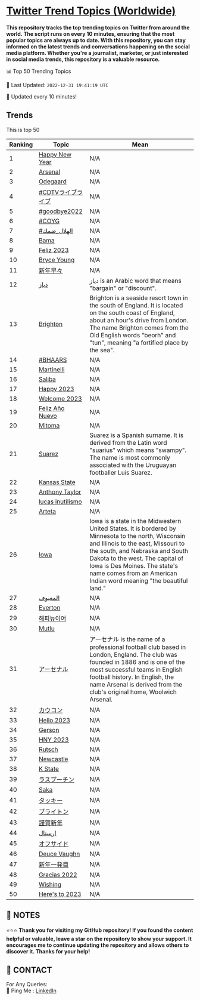 [Twitter Trend Topics (Worldwide)](https://github.com/ErcinDedeoglu/Twitter-Trend-Topics)
==========

**This repository tracks the top trending topics on Twitter from around the world. 
The script runs on every 10 minutes, ensuring that the most popular topics are always up to date. 
With this repository, you can stay informed on the latest trends and conversations happening on the social media platform. 
Whether you're a journalist, marketer, or just interested in social media trends, this repository is a valuable resource.**


📊 Top 50 Trending Topics

📆 Last Updated: `2022-12-31 19:41:19 UTC`

🔧 Updated every 10 minutes!


## Trends

This is top 50

| Ranking | Topic | Mean |
| ------- | ------------ | ------------ |
| 1 | [Happy New Year](http://twitter.com/search?q=Happy+New+Year) | N/A |
| 2 | [Arsenal](http://twitter.com/search?q=Arsenal) | N/A |
| 3 | [Odegaard](http://twitter.com/search?q=Odegaard) | N/A |
| 4 | [#CDTVライブライブ](http://twitter.com/search?q=%23CDTV%e3%83%a9%e3%82%a4%e3%83%96%e3%83%a9%e3%82%a4%e3%83%96) | N/A |
| 5 | [#goodbye2022](http://twitter.com/search?q=%23goodbye2022) | N/A |
| 6 | [#COYG](http://twitter.com/search?q=%23COYG) | N/A |
| 7 | [#الهلال_ضمك](http://twitter.com/search?q=%23%d8%a7%d9%84%d9%87%d9%84%d8%a7%d9%84_%d8%b6%d9%85%d9%83) | N/A |
| 8 | [Bama](http://twitter.com/search?q=Bama) | N/A |
| 9 | [Feliz 2023](http://twitter.com/search?q=Feliz+2023) | N/A |
| 10 | [Bryce Young](http://twitter.com/search?q=Bryce+Young) | N/A |
| 11 | [新年早々](http://twitter.com/search?q=%e6%96%b0%e5%b9%b4%e6%97%a9%e3%80%85) | N/A |
| 12 | [دياز](http://twitter.com/search?q=%d8%af%d9%8a%d8%a7%d8%b2) | دياز is an Arabic word that means "bargain" or "discount". |
| 13 | [Brighton](http://twitter.com/search?q=Brighton) | Brighton is a seaside resort town in the south of England. It is located on the south coast of England, about an hour's drive from London. The name Brighton comes from the Old English words "beorh" and "tun", meaning "a fortified place by the sea". |
| 14 | [#BHAARS](http://twitter.com/search?q=%23BHAARS) | N/A |
| 15 | [Martinelli](http://twitter.com/search?q=Martinelli) | N/A |
| 16 | [Saliba](http://twitter.com/search?q=Saliba) | N/A |
| 17 | [Happy 2023](http://twitter.com/search?q=Happy+2023) | N/A |
| 18 | [Welcome 2023](http://twitter.com/search?q=Welcome+2023) | N/A |
| 19 | [Feliz Año Nuevo](http://twitter.com/search?q=Feliz+A%c3%b1o+Nuevo) | N/A |
| 20 | [Mitoma](http://twitter.com/search?q=Mitoma) | N/A |
| 21 | [Suarez](http://twitter.com/search?q=Suarez) | Suarez is a Spanish surname. It is derived from the Latin word "suarius" which means "swampy". The name is most commonly associated with the Uruguayan footballer Luis Suarez. |
| 22 | [Kansas State](http://twitter.com/search?q=Kansas+State) | N/A |
| 23 | [Anthony Taylor](http://twitter.com/search?q=Anthony+Taylor) | N/A |
| 24 | [lucas inutilismo](http://twitter.com/search?q=lucas+inutilismo) | N/A |
| 25 | [Arteta](http://twitter.com/search?q=Arteta) | N/A |
| 26 | [Iowa](http://twitter.com/search?q=Iowa) | Iowa is a state in the Midwestern United States. It is bordered by Minnesota to the north, Wisconsin and Illinois to the east, Missouri to the south, and Nebraska and South Dakota to the west. The capital of Iowa is Des Moines. The state's name comes from an American Indian word meaning "the beautiful land." |
| 27 | [المعيوف](http://twitter.com/search?q=%d8%a7%d9%84%d9%85%d8%b9%d9%8a%d9%88%d9%81) | N/A |
| 28 | [Everton](http://twitter.com/search?q=Everton) | N/A |
| 29 | [해피뉴이어](http://twitter.com/search?q=%ed%95%b4%ed%94%bc%eb%89%b4%ec%9d%b4%ec%96%b4) | N/A |
| 30 | [Mutlu](http://twitter.com/search?q=Mutlu) | N/A |
| 31 | [アーセナル](http://twitter.com/search?q=%e3%82%a2%e3%83%bc%e3%82%bb%e3%83%8a%e3%83%ab) | アーセナル is the name of a professional football club based in London, England. The club was founded in 1886 and is one of the most successful teams in English football history. In English, the name Arsenal is derived from the club's original home, Woolwich Arsenal. |
| 32 | [カウコン](http://twitter.com/search?q=%e3%82%ab%e3%82%a6%e3%82%b3%e3%83%b3) | N/A |
| 33 | [Hello 2023](http://twitter.com/search?q=Hello+2023) | N/A |
| 34 | [Gerson](http://twitter.com/search?q=Gerson) | N/A |
| 35 | [HNY 2023](http://twitter.com/search?q=HNY+2023) | N/A |
| 36 | [Rutsch](http://twitter.com/search?q=Rutsch) | N/A |
| 37 | [Newcastle](http://twitter.com/search?q=Newcastle) | N/A |
| 38 | [K State](http://twitter.com/search?q=K+State) | N/A |
| 39 | [ラスプーチン](http://twitter.com/search?q=%e3%83%a9%e3%82%b9%e3%83%97%e3%83%bc%e3%83%81%e3%83%b3) | N/A |
| 40 | [Saka](http://twitter.com/search?q=Saka) | N/A |
| 41 | [タッキー](http://twitter.com/search?q=%e3%82%bf%e3%83%83%e3%82%ad%e3%83%bc) | N/A |
| 42 | [ブライトン](http://twitter.com/search?q=%e3%83%96%e3%83%a9%e3%82%a4%e3%83%88%e3%83%b3) | N/A |
| 43 | [謹賀新年](http://twitter.com/search?q=%e8%ac%b9%e8%b3%80%e6%96%b0%e5%b9%b4) | N/A |
| 44 | [ارسنال](http://twitter.com/search?q=%d8%a7%d8%b1%d8%b3%d9%86%d8%a7%d9%84) | N/A |
| 45 | [オフサイド](http://twitter.com/search?q=%e3%82%aa%e3%83%95%e3%82%b5%e3%82%a4%e3%83%89) | N/A |
| 46 | [Deuce Vaughn](http://twitter.com/search?q=Deuce+Vaughn) | N/A |
| 47 | [新年一発目](http://twitter.com/search?q=%e6%96%b0%e5%b9%b4%e4%b8%80%e7%99%ba%e7%9b%ae) | N/A |
| 48 | [Gracias 2022](http://twitter.com/search?q=Gracias+2022) | N/A |
| 49 | [Wishing](http://twitter.com/search?q=Wishing) | N/A |
| 50 | [Here's to 2023](http://twitter.com/search?q=Here%27s+to+2023) | N/A |




## 📝 NOTES

⭐⭐⭐ **Thank you for visiting my GitHub repository! If you found the content helpful or valuable, leave a star on the repository to show your support. It encourages me to continue updating the repository and allows others to discover it. Thanks for your help!**

## 📨 CONTACT

 For Any Queries:  
            🏓 Ping Me : [LinkedIn](https://www.linkedin.com/in/ercindedeoglu/)